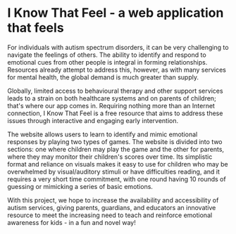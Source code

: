 # I Know That Feel - a web application that feels

For individuals with autism spectrum disorders, it can be very challenging to navigate the feelings of others. The ability to identify and respond to emotional cues from other people is integral in forming relationships. Resources already attempt to address this, however, as with many services for mental health, the global demand is much greater than supply.

Globally, limited access to behavioural therapy and other support services leads to a strain on both healthcare systems and on parents of children; that's where our app comes in. Requiring nothing more than an Internet connection, I Know That Feel is a free resource that aims to address these issues through interactive and engaging early intervention.

The website allows users to learn to identify and mimic emotional responses by playing two types of games. The website is divided into two sections: one where children may play the game and the other for parents, where they may monitor their children's scores over time. Its simplistic format and reliance on visuals makes it easy to use for children who may be overwhelmed by visual/auditory stimuli or have difficulties reading, and it requires a very short time commitment, with one round having 10 rounds of guessing or mimicking a series of basic emotions.

With this project, we hope to increase the availability and accessibility of autism services, giving parents, guardians, and educators an innovative resource to meet the increasing need to teach and reinforce emotional awareness for kids - in a fun and novel way!
